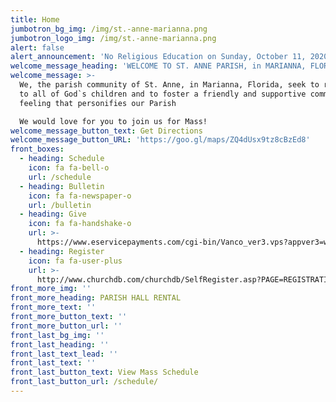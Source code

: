 ```yaml
---
title: Home
jumbotron_bg_img: /img/st.-anne-marianna.png
jumbotron_logo_img: /img/st.-anne-marianna.png
alert: false
alert_announcement: 'No Religious Education on Sunday, October 11, 2020'
welcome_message_heading: 'WELCOME TO ST. ANNE PARISH, in MARIANNA, FLORIDA'
welcome_message: >-
  We, the parish community of St. Anne, in Marianna, Florida, seek to reach out
  to all of God`s children and to foster a friendly and supportive community
  feeling that personifies our Parish

  We would love for you to join us for Mass!
welcome_message_button_text: Get Directions
welcome_message_button_URL: 'https://goo.gl/maps/ZQ4dUsx9tz8cBzEd8'
front_boxes:
  - heading: Schedule
    icon: fa fa-bell-o
    url: /schedule
  - heading: Bulletin
    icon: fa fa-newspaper-o
    url: /bulletin
  - heading: Give
    icon: fa fa-handshake-o
    url: >-
      https://www.eservicepayments.com/cgi-bin/Vanco_ver3.vps?appver3=wWsk24ZWJSTZKsGd1RMKlg0BDvsSG3VIWQCPJNNxD8upkiY7JlDavDsozUE7KG0nFx2NSo8LdUKGuGuF396vbWH3TIA8XXMyXqcNUI53UrWXHubq5Z7ap5JVmPErc4ZeYHCKCZhESjGNQmZ5B-6dx0tDU89pDxCaZy75yKfIq4U=&ver=3
  - heading: Register
    icon: fa fa-user-plus
    url: >-
      http://www.churchdb.com/churchdb/SelfRegister.asp?PAGE=REGISTRATION_PAGE&iOrgzKey=77&ddlSite=582
front_more_img: ''
front_more_heading: PARISH HALL RENTAL
front_more_text: ''
front_more_button_text: ''
front_more_button_url: ''
front_last_bg_img: ''
front_last_heading: ''
front_last_text_lead: ''
front_last_text: ''
front_last_button_text: View Mass Schedule
front_last_button_url: /schedule/
---
```


